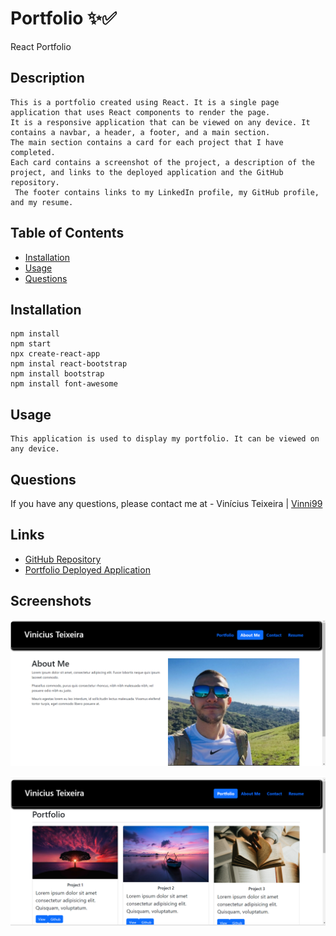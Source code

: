# Portfolio ✨✅
React Portfolio


## Description

```
This is a portfolio created using React. It is a single page application that uses React components to render the page. 
It is a responsive application that can be viewed on any device. It contains a navbar, a header, a footer, and a main section. 
The main section contains a card for each project that I have completed. 
Each card contains a screenshot of the project, a description of the project, and links to the deployed application and the GitHub repository.
 The footer contains links to my LinkedIn profile, my GitHub profile, and my resume. 
```

## Table of Contents

* [Installation](#installation)
* [Usage](#usage)
* [Questions](#questions)

## Installation

```
npm install
npm start
npx create-react-app
npm instal react-bootstrap
npm install bootstrap
npm install font-awesome
```

## Usage

```
This application is used to display my portfolio. It can be viewed on any device.
```

## Questions

If you have any questions, please contact me at  - Vinícius Teixeira | [Vinni99](https://github.com/Vinni99)

## Links

* [GitHub Repository](https://github.com/Vinni99/Portofolio.git)
* [Portfolio Deployed Application](https://vinni99.github.io/Portofolio/)

## Screenshots

![Alt text](src/components/screenshot/Screenshot1.png)

![Alt text](src/components/screenshot/Screenshot2.png)
